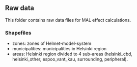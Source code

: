 ## Raw data
This folder contains raw data files for MAL effect calculations.

### Shapefiles
* zones: zones of Helmet-model-system
* municipalities: municipalities in Helsinki region
* areas: Helsinki region divided to 4 sub-areas (helsinki_cbd, helsinki_other, espoo_vant_kau, surrounding, peripheral).
